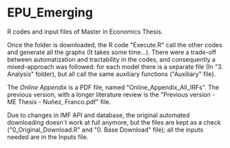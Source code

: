# EPU_Emerging
R codes and input files of Master in Economics Thesis.

Once the folder is downloaded, the R code "Execute.R" call the other codes and generate all the graphs (It takes some time...). There were a trade-off between automatization and tractability in the codes, and consequently a mixed-approach was followed: for each model there is a separate file (In "3. Analysis" folder), but all call the same auxiliary functions ("Auxiliary" file). 

The *Online Appendix* is a PDF file, named "Online_Appendix_All_IRFs". The previous version, with a longer literature review is the "Previous version - ME Thesis - Nuñez, Franco.pdf" file.

Due to changes in IMF API and database, the original automated downloading doesn´t work at full anymore, but the files are kept as a check ("0_Original_Download.R" and "0. Base Download" file); all the inputs needed are in the Inputs file.
